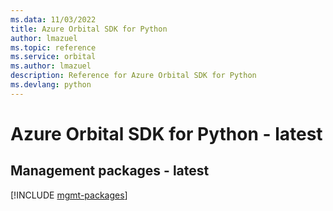 ```yaml
---
ms.data: 11/03/2022
title: Azure Orbital SDK for Python
author: lmazuel
ms.topic: reference
ms.service: orbital
ms.author: lmazuel
description: Reference for Azure Orbital SDK for Python
ms.devlang: python
---
```

# Azure Orbital SDK for Python - latest

## Management packages - latest
[!INCLUDE [mgmt-packages](orbital-mgmt-index.md)]